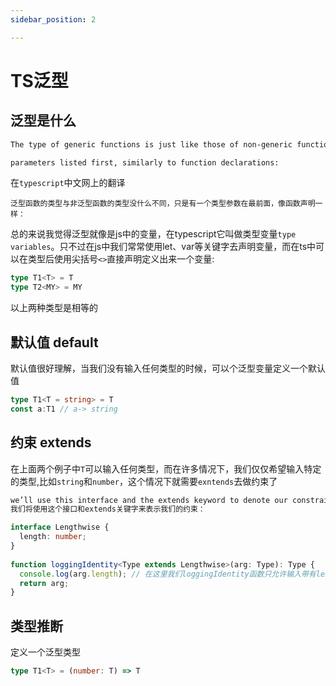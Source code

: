 ```yaml
---
sidebar_position: 2

---
```


# TS泛型

## 泛型是什么

```markdown
The type of generic functions is just like those of non-generic functions, with the type 

parameters listed first, similarly to function declarations:
```

在`typescript`中文网上的翻译
```markdonw
泛型函数的类型与非泛型函数的类型没什么不同，只是有一个类型参数在最前面，像函数声明一样：
```

总的来说我觉得泛型就像是js中的变量，在typescript它叫做类型变量`type variables`。只不过在js中我们常常使用let、var等关键字去声明变量，而在ts中可以在类型后使用尖括号`<>`直接声明定义出来一个变量:

```typescript
type T1<T> = T
type T2<MY> = MY
```

以上两种类型是相等的

## 默认值 default
默认值很好理解，当我们没有输入任何类型的时候，可以个泛型变量定义一个默认值
```typescript
type T1<T = string> = T
const a:T1 // a-> string
```

## 约束 extends 

在上面两个例子中`T`可以输入任何类型，而在许多情况下，我们仅仅希望输入特定的类型,比如`string`和`number`，这个情况下就需要`exntends`去做约束了

```markdown
we’ll use this interface and the extends keyword to denote our constraint:
我们将使用这个接口和extends关键字来表示我们的约束：
```

```typescript
interface Lengthwise {
  length: number;
}
 
function loggingIdentity<Type extends Lengthwise>(arg: Type): Type {
  console.log(arg.length); // 在这里我们loggingIdentity函数只允许输入带有length属性的类型了
  return arg;
}
```

## 类型推断

定义一个泛型类型
```typescript
type T1<T> = (number: T) => T
```